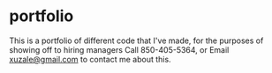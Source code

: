 # portfolio
This is a portfolio of different code that I've made, for the purposes of showing off to hiring managers
Call 850-405-5364, or Email xuzale@gmail.com to contact me about this.
